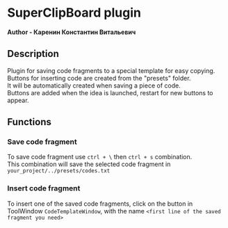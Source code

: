 # SuperClipBoard plugin
**Author - Каренин Константин Витальевич**

## Description
Plugin for saving code fragments to a special template for easy copying. \
Buttons for inserting code are created from the "presets" folder. \
It will be automatically created when saving a piece of code. \
Buttons are added when the idea is launched, restart for new buttons to appear.

## Functions
### Save code fragment
To save code fragment use ``ctrl + \`` then ``ctrl + s`` combination.\
This combination will save the selected code fragment in ``your_project/../presets/codes.txt``
### Insert code fragment
To insert one of the saved code fragments, click on the button in ToolWindow ``CodeTemplateWindow``,
with the name ``<first line of the saved fragment you need>``

